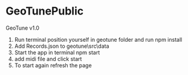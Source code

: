 # GeoTunePublic
GeoTune v1.0
1. Run terminal position yourself in geotune folder and run npm install
2. Add Records.json  to geotune\src\data
3. Start the app in terminal npm start
4. add midi file and click start
5. To start again refresh the page
